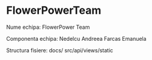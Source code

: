 # FlowerPowerTeam

Nume echipa: FlowerPower Team

Componenta echipa:
Nedelcu Andreea
Farcas Emanuela

Structura fisiere:
docs/ 
src/api/views/static
